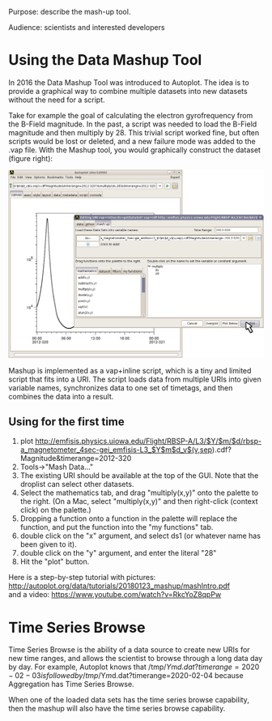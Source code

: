Purpose: describe the mash-up tool.

Audience: scientists and interested developers

# Using the Data Mashup Tool

In 2016 the Data Mashup Tool was introduced to Autoplot. The idea is to
provide a graphical way to combine multiple datasets into new datasets
without the need for a script.

Take for example the goal of calculating the electron gyrofrequency from
the B-Field magnitude. In the past, a script was needed to load the
B-Field magnitude and then multiply by 28. This trivial script worked
fine, but often scripts would be lost or deleted, and a new failure mode
was added to the .vap file. With the Mashup tool, you would graphically
construct the dataset (figure right):

![Dashup0.jpg](Dashup0.jpg "Dashup0.jpg")

Mashup is implemented as a vap+inline script, which is a tiny and
limited script that fits into a URI. The script loads data from multiple
URIs into given variable names, synchronizes data to one set of
timetags, and then combines the data into a result.

## Using for the first time

1.  plot
    <http://emfisis.physics.uiowa.edu/Flight/RBSP-A/L3/$Y/$m/$d/rbsp-a_magnetometer_4sec-gei_emfisis-L3_$Y$m$d_v$(v,sep>).cdf?Magnitude\&timerange=2012-320
2.  Tools-\>"Mash Data..."
3.  The existing URI should be available at the top of the GUI. Note
    that the droplist can select other datasets.
4.  Select the mathematics tab, and drag "multiply(x,y)" onto the
    palette to the right. (On a Mac, select "multiply(x,y)" and then
    right-click (context click) on the palette.)
5.  Dropping a function onto a function in the palette will replace the
    function, and put the function into the "my functions" tab.
6.  double click on the "x" argument, and select ds1 (or whatever name
    has been given to it).
7.  double click on the "y" argument, and enter the literal "28"
8.  Hit the "plot" button.

Here is a step-by-step tutorial with pictures:
<http://autoplot.org/data/tutorials/20180123_mashup/mashIntro.pdf>  
and a video: <https://www.youtube.com/watch?v=RkcYoZ8qpPw>

# Time Series Browse

Time Series Browse is the ability of a data source to create new URIs
for new time ranges, and allows the scientist to browse through a long
data day by day. For example, Autoplot knows that
/tmp/$Y$m$d.dat?timerange=2020-02-03 is followed by
/tmp/$Y$m$d.dat?timerange=2020-02-04 because Aggregation has Time Series
Browse.

When one of the loaded data sets has the time series browse capability,
then the mashup will also have the time series browse capability.
